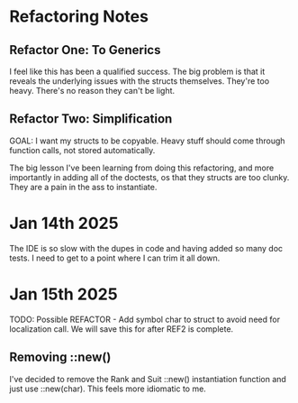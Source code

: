 # Refactoring Notes

## Refactor One: To Generics

I feel like this has been a qualified success. The big problem is that it reveals the underlying 
issues with the structs themselves. They're too heavy. There's no reason they can't be light. 

## Refactor Two: Simplification

GOAL: I want my structs to be copyable. Heavy stuff should come through function calls, not stored automatically. 

The big lesson I've been learning from doing this refactoring, and more importantly in adding all of the 
doctests, os that they structs are too clunky. They are a pain in the ass to instantiate. 

# Jan 14th 2025

The IDE is so slow with the dupes in code and having added so many doc tests. I need to get to a point where I can
trim it all down.

# Jan 15th 2025

TODO: Possible REFACTOR - Add symbol char to struct to avoid need for localization
call. We will save this for after REF2 is complete.

## Removing ::new()

I've decided to remove the Rank and Suit ::new() instantiation function and just use ::new(char). 
This feels more idiomatic to me. 

